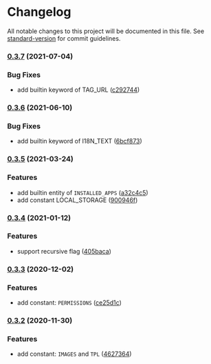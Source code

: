 # Changelog

All notable changes to this project will be documented in this file. See [standard-version](https://github.com/conventional-changelog/standard-version) for commit guidelines.

### [0.3.7](https://github.com/easyops-cn/vscode-brick-next/compare/v0.3.6...v0.3.7) (2021-07-04)


### Bug Fixes

* add builtin keyword of TAG_URL ([c292744](https://github.com/easyops-cn/vscode-brick-next/commit/c292744bbabf984035ff82618bda8ac15d637e42))

### [0.3.6](https://github.com/easyops-cn/vscode-brick-next/compare/v0.3.5...v0.3.6) (2021-06-10)


### Bug Fixes

* add builtin keyword of I18N_TEXT ([6bcf873](https://github.com/easyops-cn/vscode-brick-next/commit/6bcf87381daef4f1f61268fb6815cede2168d5e2))

### [0.3.5](https://github.com/easyops-cn/vscode-brick-next/compare/v0.3.4...v0.3.5) (2021-03-24)


### Features

* add builtin entity of `INSTALLED_APPS` ([a32c4c5](https://github.com/easyops-cn/vscode-brick-next/commit/a32c4c57458201340a9eb52470e46caa6e1a65d3))
* add constant LOCAL_STORAGE ([900946f](https://github.com/easyops-cn/vscode-brick-next/commit/900946f5e6993f24f8546dc93e83eedc598a4bd5))

### [0.3.4](https://github.com/easyops-cn/vscode-brick-next/compare/v0.3.3...v0.3.4) (2021-01-12)


### Features

* support recursive flag ([405baca](https://github.com/easyops-cn/vscode-brick-next/commit/405bacae844a759013b2c977cb5390827e40e760))

### [0.3.3](https://github.com/easyops-cn/vscode-brick-next/compare/v0.3.2...v0.3.3) (2020-12-02)


### Features

* add constant: `PERMISSIONS` ([ce25d1c](https://github.com/easyops-cn/vscode-brick-next/commit/ce25d1c4864e6cfb01ca7b9be5936750447abb14))

### [0.3.2](https://github.com/easyops-cn/vscode-brick-next/compare/v0.3.1...v0.3.2) (2020-11-30)


### Features

* add constant: `IMAGES` and `TPL` ([4627364](https://github.com/easyops-cn/vscode-brick-next/commit/46273648f3a4bb1c8760a7c34f7d1b7a6cf39690))
